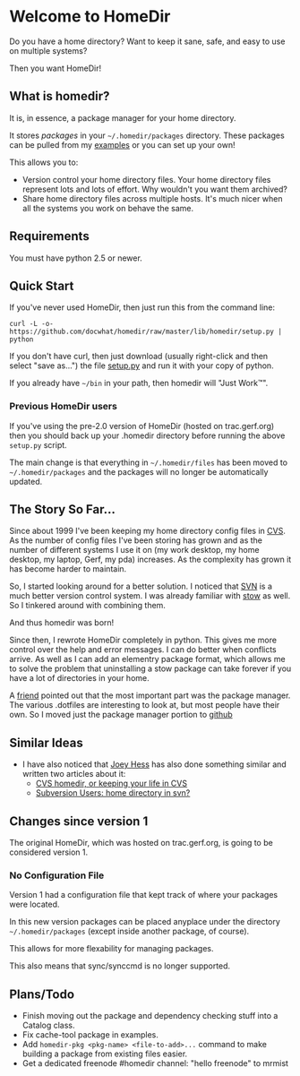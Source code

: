 # Welcome to HomeDir

Do you have a home directory? Want to keep it sane, safe, and easy to use on multiple systems?

Then you want HomeDir!

## What is homedir?

It is, in essence, a package manager for your home directory.

It stores *packages* in your `~/.homedir/packages` directory.  These packages can be pulled from my
[examples](https://github.com/docwhat/homedir-examples) or you can set up your own!

This allows you to:

* Version control your home directory files.  Your home directory files represent lots and lots of effort. Why wouldn't you want them archived?
* Share home directory files across multiple hosts.  It's much nicer when all the systems you work on behave the same.

## Requirements

You must have python 2.5 or newer.

## Quick Start

If you've never used HomeDir, then just run this from the command line:

    curl -L -o- https://github.com/docwhat/homedir/raw/master/lib/homedir/setup.py | python

If you don't have curl, then just download (usually right-click and then select "save as...") the file [setup.py](https://github.com/docwhat/homedir/raw/master/lib/homedir/setup.py) and run it with your copy of python.

If you already have `~/bin` in your path, then homedir will "Just Work™".

### Previous HomeDir users

If you've using the pre-2.0 version of HomeDir (hosted on trac.gerf.org) then you should back up your .homedir directory before running the above `setup.py` script.

The main change is that everything in `~/.homedir/files` has been moved to `~/.homedir/packages` and the packages will no longer be automatically updated.

## The Story So Far…

Since about 1999 I've been keeping my home directory config files in
[CVS](http://www.nongnu.org/cvs/). As the number of config files I've
been storing has grown and as the number of different systems I use it
on (my work desktop, my home desktop, my laptop, Gerf, my pda)
increases. As the complexity has grown it has become harder to
maintain.

So, I started looking around for a better solution. I noticed that
[SVN](http://subversion.tigris.org/) is a much better version control
system. I was already familiar with
[stow](http://www.gnu.org/software/stow/stow.html) as well. So I
tinkered around with combining them.

And thus homedir was born!

Since then, I rewrote HomeDir completely in python. This gives me more
control over the help and error messages. I can do better when
conflicts arrive. As well as I can add an elementry package format,
which allows me to solve the problem that uninstalling a stow package
can take forever if you have a lot of directories in your home.

A [friend](http://willnorris.com/) pointed out that the most important
part was the package manager.  The various .dotfiles are interesting
to look at, but most people have their own.  So I moved just the
package manager portion to [github](http://github.com/)

## Similar Ideas

* I have also noticed that [Joey Hess](http://www.kitenet.net/~joey) has
also done something similar and written two articles about it:
  * [CVS homedir, or keeping your life in CVS](http://kitenet.net/~joey/cvshome.html)
  * [Subversion Users: home directory in svn?](http://www.kitenet.net/~joey/svnhome.html)

## Changes since version 1

The original HomeDir, which was hosted on trac.gerf.org, is going to be considered version 1.

### No Configuration File

Version 1 had a configuration file that kept track of where your packages were located.

In this new version packages can be placed anyplace under the directory
`~/.homedir/packages` (except inside another package, of course).

This allows for more flexability for managing packages.

This also means that sync/synccmd is no longer supported.

## Plans/Todo

* Finish moving out the package and dependency checking stuff into a Catalog class.
* Fix cache-tool package in examples.
* Add `homedir-pkg <pkg-name> <file-to-add>...` command to make building a package from existing files easier.
* Get a dedicated freenode #homedir channel: "hello freenode" to mrmist
